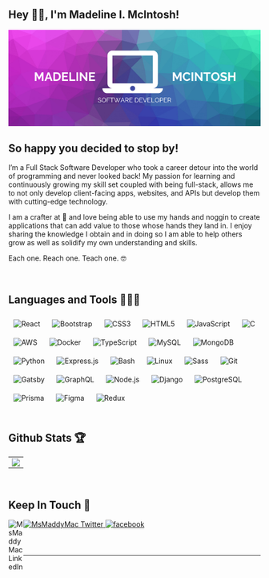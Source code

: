 ## Hey 👋🏽, I'm Madeline I. McIntosh!  
  
<img src="https://raw.githubusercontent.com/MsMaddyMac/MsMaddyMac/main/BANNER.png" alt="banner that says Madeline McIntosh - software developer">


## So happy you decided to stop by!  
I’m a Full Stack Software Developer who took a career detour into the world of programming and never looked back! My passion for learning and continuously growing my skill set coupled with being full-stack, allows me to not only develop client-facing apps, websites, and APIs but develop them with cutting-edge technology.

I am a crafter at 💜  and love being able to use my hands and noggin to create applications that can add value to those whose hands they land in. I enjoy sharing the knowledge I obtain and in doing so I am able to help others grow as well as solidify my own understanding and skills. 

Each one. Reach one. Teach one. 🤓  
  

<br/>  


## Languages and Tools &#128105;&#127997;&#8205;&#128187; 	 
<div align="left">  
<img style="margin: 10px" src="https://profilinator.rishav.dev/skills-assets/react-original-wordmark.svg" alt="React" height="35" />  
<img style="margin: 10px" src="https://profilinator.rishav.dev/skills-assets/bootstrap-plain.svg" alt="Bootstrap" height="35" />  
<img style="margin: 10px" src="https://profilinator.rishav.dev/skills-assets/css3-original-wordmark.svg" alt="CSS3" height="35" />  
<img style="margin: 10px" src="https://profilinator.rishav.dev/skills-assets/html5-original-wordmark.svg" alt="HTML5" height="35" />  
<img style="margin: 10px" src="https://profilinator.rishav.dev/skills-assets/javascript-original.svg" alt="JavaScript" height="35" />  
<img style="margin: 10px" src="https://profilinator.rishav.dev/skills-assets/c-original.svg" alt="C" height="35" />  
<img style="margin: 10px" src="https://profilinator.rishav.dev/skills-assets/amazonwebservices-original-wordmark.svg" alt="AWS" height="35" />  
<img style="margin: 10px" src="https://profilinator.rishav.dev/skills-assets/docker-original-wordmark.svg" alt="Docker" height="35" />  
<img style="margin: 10px" src="https://profilinator.rishav.dev/skills-assets/typescript-original.svg" alt="TypeScript" height="35" />  
<img style="margin: 10px" src="https://profilinator.rishav.dev/skills-assets/mysql-original-wordmark.svg" alt="MySQL" height="35" />  
<img style="margin: 10px" src="https://profilinator.rishav.dev/skills-assets/mongodb-original-wordmark.svg" alt="MongoDB" height="35" />  
<img style="margin: 10px" src="https://profilinator.rishav.dev/skills-assets/python-original.svg" alt="Python" height="35" />  
<img style="margin: 10px" src="https://profilinator.rishav.dev/skills-assets/express-original-wordmark.svg" alt="Express.js" height="35" />  
<img style="margin: 10px" src="https://profilinator.rishav.dev/skills-assets/gnu_bash-icon.svg" alt="Bash" height="35" />  
<img style="margin: 10px" src="https://profilinator.rishav.dev/skills-assets/linux-original.svg" alt="Linux" height="35" />  
<img style="margin: 10px" src="https://profilinator.rishav.dev/skills-assets/sass-original.svg" alt="Sass" height="35" />  
<img style="margin: 10px" src="https://profilinator.rishav.dev/skills-assets/git-scm-icon.svg" alt="Git" height="35" />  
<img style="margin: 10px" src="https://profilinator.rishav.dev/skills-assets/gatsby.png" alt="Gatsby" height="35" />  
<img style="margin: 10px" src="https://profilinator.rishav.dev/skills-assets/graphql.png" alt="GraphQL" height="35" />  
<img style="margin: 10px" src="https://profilinator.rishav.dev/skills-assets/nodejs-original-wordmark.svg" alt="Node.js" height="35" />  
<img style="margin: 10px" src="https://profilinator.rishav.dev/skills-assets/django-original.svg" alt="Django" height="35" />  
<img style="margin: 10px" src="https://profilinator.rishav.dev/skills-assets/postgresql-original-wordmark.svg" alt="PostgreSQL" height="35" />  
<img style="margin: 10px" src="https://profilinator.rishav.dev/skills-assets/prisma.png" alt="Prisma" height="35" />  
<img style="margin: 10px" src="https://profilinator.rishav.dev/skills-assets/figma-icon.svg" alt="Figma" height="35" />  
<img style="margin: 10px" src="https://profilinator.rishav.dev/skills-assets/redux-original.svg" alt="Redux" height="35" />  
</div>  

<br/>  


## Github Stats &#127942;   
<table><tr><td valign="top" width="100%">

<img src="https://github-readme-stats.vercel.app/api?username=MsMaddyMac&show_icons=true&count_private=true&hide_border=true&theme=radical" align="left" />





</td></tr></table>  

<br/> 

## Keep In Touch 👀

<a href="https://twitter.com/MsMaddy_Mac" target="_blank">
<img src="https://img.icons8.com/nolan/35/twitter-squared.png" alt="MsMaddyMac Twitter" />
</a>
<a href="https://linkedin.com/in/https://www.linkedin.com/in/msmaddymac/" target="_blank">
<img align="left" src="https://static.licdn.com/sc/h/al2o9zrvru7aqj8e1x2rzsrca" width="30" alt="MsMaddyMac LinkedIn" />
</a>
<a href="https://www.facebook.com/https://www.facebook.com/madeline.lopez.796" target="_blank">
<img src=https://img.shields.io/badge/facebook-%232E87FB.svg?&style=for-the-badge&logo=facebook&logoColor=white alt=facebook style="margin-bottom: 5px;" />
</a>  
  

 

<br/>  

  

<br/>  


<br />

----

